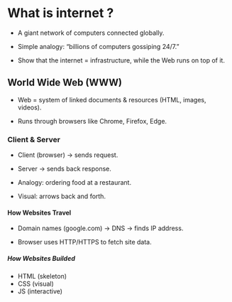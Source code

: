 # What is internet ?

- A giant network of computers connected globally.

- Simple analogy: “billions of computers gossiping 24/7.”

- Show that the internet = infrastructure, while the Web runs on top of it.

## World Wide Web (WWW)

- Web = system of linked documents & resources (HTML, images, videos).

- Runs through browsers like Chrome, Firefox, Edge.

### Client & Server

- Client (browser) → sends request.

- Server → sends back response.

- Analogy: ordering food at a restaurant.

- Visual: arrows back and forth.

#### How Websites Travel

- Domain names (google.com) → DNS → finds IP address.

- Browser uses HTTP/HTTPS to fetch site data.

##### How Websites Builded

- HTML (skeleton)
- CSS (visual)
- JS (interactive)
